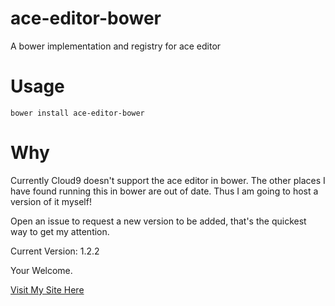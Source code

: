 # ace-editor-bower
A bower implementation and registry for ace editor

# Usage

`bower install ace-editor-bower`

# Why

Currently Cloud9 doesn't support the ace editor in bower. The other places I have found running this in bower are out of date. Thus I am going to host a version of it myself!

Open an issue to request a new version to be added, that's the quickest way to get my attention.

Current Version: 1.2.2

Your Welcome.

[Visit My Site Here](http://unrestrictedcoding.com/)
